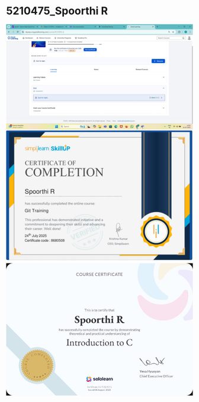 # 5210475_Spoorthi R
<img src="https://github.com/Spoorthiramegowda/5210475_Spoorthi-R/blob/main/SDLC/Screenshot%20of%20course%20completion.jpeg" alt="image">

<img src="https://github.com/Spoorthiramegowda/5210475_Spoorthi-R/blob/main/GIT/Certificate/Simplilearn%20Course%20Completion%20Certificate.jpeg" alt="image">

<img src="https://github.com/Spoorthiramegowda/5210475_Spoorthi-R/blob/main/CProgramming/C%20Introduction%20Certificate.jpeg" alt="image">